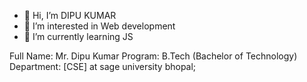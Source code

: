 - 👋 Hi, I’m DIPU KUMAR
- 👀 I’m interested in Web development
- 🌱 I’m currently learning JS

Full Name: Mr. Dipu Kumar
Program: B.Tech (Bachelor of Technology)
Department: [CSE] at sage university bhopal;

<!---
dipukumar404/dipukumar404 is a ✨ special ✨ repository because its `README.md` (this file) appears on your GitHub profile.
You can click the Preview link to take a look at your changes.
--->
